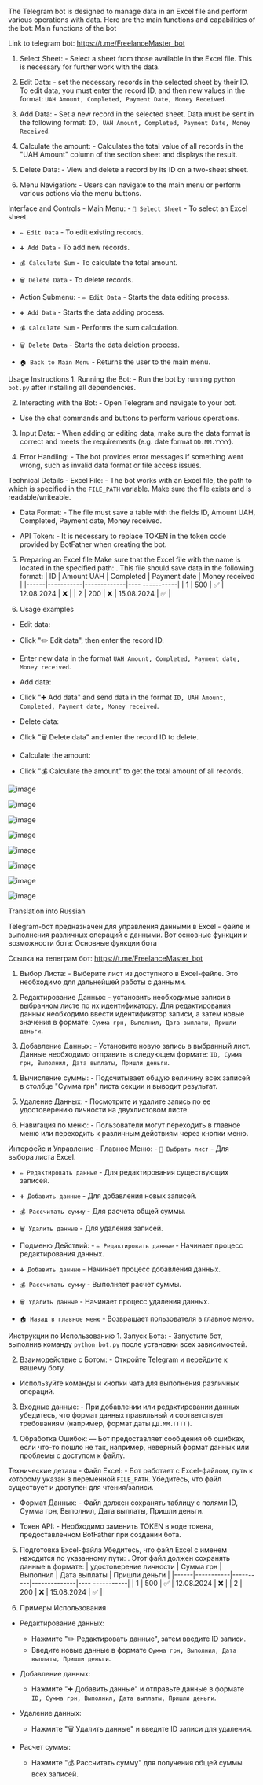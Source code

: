 The Telegram bot is designed to manage data in an Excel file and perform various operations with data. Here are the main functions and capabilities of the bot: Main functions of the bot 

Link to telegram bot: https://t.me/FreelanceMaster_bot

1. Select Sheet: - Select a sheet from those available in the Excel file. This is necessary for further work with the data.

2. Edit Data: - set the necessary records in the selected sheet by their ID. To edit data, you must enter the record ID, and then new values ​​​​in the format: `UAH Amount, Completed, Payment Date, Money Received`.

3. Add Data: - Set a new record in the selected sheet. Data must be sent in the following format: `ID, UAH Amount, Completed, Payment Date, Money Received`.

4. Calculate the amount: - Calculates the total value of all records in the "UAH Amount" column of the section sheet and displays the result.

5. Delete Data: - View and delete a record by its ID on a two-sheet sheet.

6. Menu Navigation: - Users can navigate to the main menu or perform various actions via the menu buttons.

Interface and Controls - Main Menu: - `📄 Select Sheet` - To select an Excel sheet.
- `✏️ Edit Data` - To edit existing records.
- `➕ Add Data` - To add new records.
- `💰 Calculate Sum` - To calculate the total amount.
- `🗑️ Delete Data` - To delete records.

- Action Submenu: - `✏️ Edit Data` - Starts the data editing process.
- `➕ Add Data` - Starts the data adding process.
- `💰 Calculate Sum` - Performs the sum calculation.
- `🗑️ Delete Data` - Starts the data deletion process.
- `🏠 Back to Main Menu` - Returns the user to the main menu.

Usage Instructions 1. Running the Bot: - Run the bot by running `python bot.py` after installing all dependencies.

2. Interacting with the Bot: - Open Telegram and navigate to your bot.
- Use the chat commands and buttons to perform various operations.

3. Input Data: - When adding or editing data, make sure the data format is correct and meets the requirements (e.g. date format `DD.MM.YYYY`).

4. Error Handling: - The bot provides error messages if something went wrong, such as invalid data format or file access issues.

Technical Details - Excel File: - The bot works with an Excel file, the path to which is specified in the `FILE_PATH` variable. Make sure the file exists and is readable/writeable.

- Data Format: - The file must save a table with the fields ID, Amount UAH, Completed, Payment date, Money received.

- API Token: - It is necessary to replace TOKEN in the token code provided by BotFather when creating the bot.

5. Preparing an Excel file Make sure that the Excel file with the name is located in the specified path: . This file should save data in the following format: | ID | Amount UAH | Completed | Payment date | Money received |
|------|-----------|-------------|---- -----------|
| 1 | 500 | ✅ | 12.08.2024 | ❌ |
| 2 | 200 | ❌ | 15.08.2024 | ✅ |

6. Usage examples

- Edit data:
- Click "✏️ Edit data", then enter the record ID.
- Enter new data in the format `UAH Amount, Completed, Payment date, Money received`.

- Add data:
- Click "➕ Add data" and send data in the format `ID, UAH Amount, Completed, Payment date, Money received`.

- Delete data:
- Click "🗑️ Delete data" and enter the record ID to delete.

- Calculate the amount:
- Click "💰 Calculate the amount" to get the total amount of all records.

![image](https://github.com/user-attachments/assets/5a5800f7-491e-4249-b718-858de2703a06)

![image](https://github.com/user-attachments/assets/7cce606a-fff5-46ee-bc2a-4220ba8eeec4)

![image](https://github.com/user-attachments/assets/4ec769ce-3fde-4785-818d-015e76d17136)












![image](https://github.com/user-attachments/assets/8f4e1d23-57ca-47d8-834c-06ab7d22c206)

![image](https://github.com/user-attachments/assets/4ba4bcab-8fa0-4723-9785-a9a4c1995310)



![image](https://github.com/user-attachments/assets/5cd93a01-bc8f-4929-970a-8de2883b9cac)





![image](https://github.com/user-attachments/assets/dae71994-f77f-41c2-9477-5b2d0235dc3a)

![image](https://github.com/user-attachments/assets/af58e56b-3a86-4545-90fe-d3f19f083d47)

Translation into Russian


Telegram-бот предназначен для управления данными в Excel - файле и выполнения различных операций с данными. Вот основные функции и возможности бота: Основные функции бота 

Ссылка на телеграм бот: https://t.me/FreelanceMaster_bot

1. Выбор Листа: - Выберите лист из доступного в Excel-файле. Это необходимо для дальнейшей работы с данными.

2. Редактирование Данных: - установить необходимые записи в выбранном листе по их идентификатору. Для редактирования данных необходимо ввести идентификатор записи, а затем новые значения в формате: `Сумма грн, Выполнил, Дата выплаты, Пришли деньги`.

3. Добавление Данных: - Установите новую запись в выбранный лист. Данные необходимо отправить в следующем формате: `ID, Сумма грн, Выполнил, Дата выплаты, Пришли деньги`.

4. Вычисление суммы: - Подсчитывает общую величину всех записей в столбце "Сумма грн" листа секции и выводит результат.

5. Удаление Данных: - Посмотрите и удалите запись по ее удостоверению личности на двухлистовом листе.

6. Навигация по меню: - Пользователи могут переходить в главное меню или переходить к различным действиям через кнопки меню.

 Интерфейс и Управление - Главное Меню: - `📄 Выбрать лист` - Для выбора листа Excel.
 - `✏️ Редактировать данные` - Для редактирования существующих записей.
 - `➕ Добавить данные` - Для добавления новых записей.
 - `💰 Рассчитать сумму` - Для расчета общей суммы.
 - `🗑️ Удалить данные` - Для удаления записей.

- Подменю Действий: - `✏️ Редактировать данные` - Начинает процесс редактирования данных.
 - `➕ Добавить данные` - Начинает процесс добавления данных.
 - `💰 Рассчитать сумму` - Выполняет расчет суммы.
 - `🗑️ Удалить данные` - Начинает процесс удаления данных.
 - `🏠 Назад в главное меню` - Возвращает пользователя в главное меню.

 Инструкции по Использованию 1. Запуск Бота: - Запустите бот, выполнив команду `python bot.py` после установки всех зависимостей.

2. Взаимодействие с Ботом: - Откройте Telegram и перейдите к вашему боту.
 - Используйте команды и кнопки чата для выполнения различных операций.

3. Входные данные: - При добавлении или редактировании данных убедитесь, что формат данных правильный и соответствует требованиям (например, формат даты `ДД.ММ.ГГГГ`).

4. Обработка Ошибок: — Бот предоставляет сообщения об ошибках, если что-то пошло не так, например, неверный формат данных или проблемы с доступом к файлу.

 Технические детали - Файл Excel: - Бот работает с Excel-файлом, путь к которому указан в переменной `FILE_PATH`. Убедитесь, что файл существует и доступен для чтения/записи.

- Формат Данных: - Файл должен сохранять таблицу с полями ID, Сумма грн, Выполнил, Дата выплаты, Пришли деньги.

- Токен API: - Необходимо заменить TOKEN в коде токена, предоставленном BotFather при создании бота.

5. Подготовка Excel-файла Убедитесь, что файл Excel с именем находится по указанному пути: . Этот файл должен сохранять данные в формате: | удостоверение личности | Сумма грн | Выполнил | Дата выплаты | Пришли деньги |
|------|-----------|----------|--------------|---- -----------|
| 1 | 500 | ✅ | 12.08.2024 | ❌ |
| 2 | 200 | ❌ | 15.08.2024 | ✅ |

 6. Примеры Использования

- Редактирование данных:
  - Нажмите "✏️ Редактировать данные", затем введите ID записи.
  - Введите новые данные в формате `Сумма грн, Выполнил, Дата выплаты, Пришли деньги`.

- Добавление данных:
  - Нажмите "➕ Добавить данные" и отправьте данные в формате `ID, Сумма грн, Выполнил, Дата выплаты, Пришли деньги`.

- Удаление данных:
  - Нажмите "🗑️ Удалить данные" и введите ID записи для удаления.

- Расчет суммы:
  - Нажмите "💰 Рассчитать сумму" для получения общей суммы всех записей.
